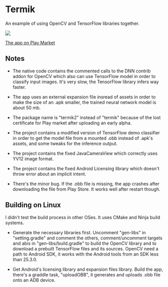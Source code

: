 # Termik

An example of using OpenCV and TensorFlow libraries together.

[![](https://mishurov.000webhostapp.com/github/termik/Screenshot1.png )](https://play.google.com/store/apps/details?id=uk.co.mishurov.termik2)

[The app on Play Market](https://play.google.com/store/apps/details?id=uk.co.mishurov.termik2)

## Notes
* The native code contains the commented calls to the DNN contrib addon for OpenCV which also can use TensorFlow model in order to classify input images. It's very slow, the TensorFlow library infers way faster.

* The app uses an external expansion file insread of assets in order to make the size of an .apk smaller, the trained neural network model is about 50 mb.

* The package name is "termik2" instead of "termik" because of the lost certificate for Play market after uploading an early alpha.

* The project contains a modified version of TensorFlow demo classifier in order to get the model file from a mounted .obb instead of .apk's assets, and some tweaks for the inference output.

* The project contains the fixed JavaCameraView which correctly uses YV12 image format.

* The project contains the fixed Android Licensing library which doesn't throw error about an implicit intent. 

* There's the minor bug. If the .obb file is missing, the app crashes after downloading the file from Play Store. It works well after restart though.

## Building on Linux
I didn't test the build process in other OSes. It uses CMake and Ninja build systems.

* Generate the necessary libraries first. Uncomment "gen-libs" in "setting.gradle" and comment the others, comment/uncomment targets and abis in "gen-libs/build.gradle" to build the OpenCV library and to download a prebuilt TensorFlow files and its sources. OpenCV need a path to Android SDK, it works with the Android tools from an SDK less than 25.3.0.

* Get Android's licensing library and expansion files library. Build the app, there's a graddle task, "uploadOBB", it generates and uploads .obb file onto an ADB device.

